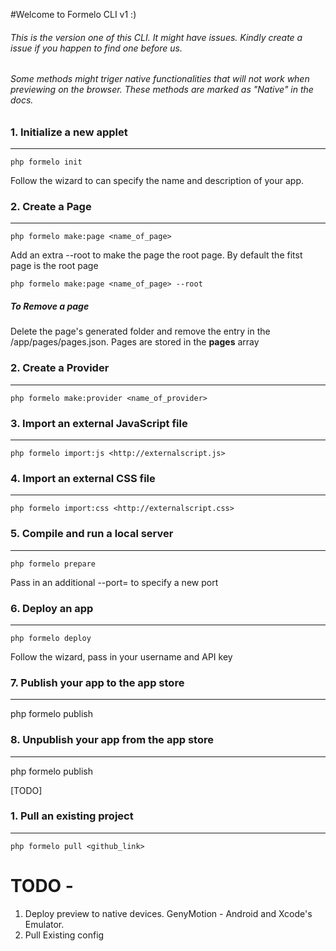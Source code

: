 #Welcome to Formelo CLI v1 :)

###### This is the version one of this CLI. It might have issues. Kindly create a issue if you happen to find one before us.

###### Some methods might triger native functionalities that will not work when previewing on the browser. These methods are marked as "Native" in the docs.


### 1. Initialize a new applet
---------------------------------------

    php formelo init

Follow the wizard to can specify the name and description of your app.


### 2. Create a Page
---------------------------------------

    php formelo make:page <name_of_page>

Add an extra --root to make the page the root page. By default the fitst page is the root page

    php formelo make:page <name_of_page> --root

##### To Remove a page
Delete the page's generated folder and remove the entry in the /app/pages/pages.json. Pages are stored in the **pages** array


### 2. Create a Provider
---------------------------------------

    php formelo make:provider <name_of_provider>


### 3. Import an external JavaScript file
---------------------------------------

    php formelo import:js <http://externalscript.js>


### 4. Import an external CSS file
---------------------------------------

    php formelo import:css <http://externalscript.css>


### 5. Compile and run a local server
---------------------------------------

    php formelo prepare


Pass in an additional --port=<PORT> to specify a new port


### 6. Deploy an app
---------------------------------------

    php formelo deploy


Follow the wizard, pass in your username and API key


### 7. Publish your app to the app store
---------------------------------------

php formelo publish


### 8. Unpublish your app from the app store
---------------------------------------

php formelo publish








[TODO]

### 1. Pull an existing project
---------------------------------------

    php formelo pull <github_link>


# TODO -  

1. Deploy preview to native devices. GenyMotion - Android and Xcode's Emulator.
2. Pull Existing config






